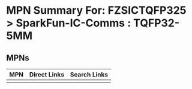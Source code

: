 



# MPN Summary For: FZSICTQFP325 > SparkFun-IC-Comms : TQFP32-5MM

## MPNs
  

|MPN|Direct Links|Search Links|
| :--- | :--- | :--- |
||||
